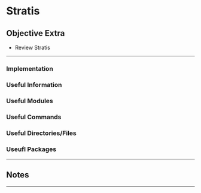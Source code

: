 # Stratis

## Objective Extra
* Review Stratis

---

### Implementation

### Useful Information

### Useful Modules

### Useful Commands

### Useful Directories/Files

### Useufl Packages

---

## Notes


---

